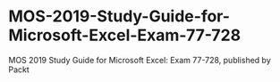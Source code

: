 # MOS-2019-Study-Guide-for-Microsoft-Excel-Exam-77-728
MOS 2019 Study Guide for Microsoft Excel: Exam 77-728, published by Packt
